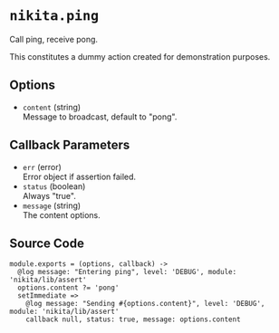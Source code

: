 
# `nikita.ping`

Call ping, receive pong.

This constitutes a dummy action created for demonstration purposes.

## Options

* `content` (string)   
  Message to broadcast, default to "pong".   

## Callback Parameters

*   `err` (error)   
    Error object if assertion failed.   
*   `status` (boolean)   
    Always "true".   
*   `message` (string)   
    The content options.   

## Source Code

    module.exports = (options, callback) ->
      @log message: "Entering ping", level: 'DEBUG', module: 'nikita/lib/assert'
      options.content ?= 'pong'
      setImmediate =>
        @log message: "Sending #{options.content}", level: 'DEBUG', module: 'nikita/lib/assert'
        callback null, status: true, message: options.content
